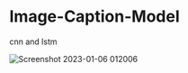 # Image-Caption-Model
cnn and lstm

![Screenshot 2023-01-06 012006](https://user-images.githubusercontent.com/86217421/210867885-3132fe14-8739-4240-8494-20aa46adafea.jpg)
